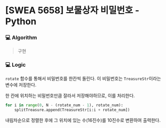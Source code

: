 # [SWEA 5658] 보물상자 비밀번호 - Python

### :computer: Algorithm

> 구현



### :computer: Logic

`rotate` 함수를 통해서 비밀번호를 한칸씩 돌린다. 이 비밀번호는 `TreasureStr`이라는 변수에 저장한다.

한 칸에 위치하는 비밀번호만큼 잘라서 저장해야하므로, 이를 처리한다.

```python
for i in range(0, N - (rotate_num - 1), rotate_num):
  	splitTreasure.append(TreasureStr[i:i + rotate_num])
```

내림차순으로 정렬한 후에 그 위치에 있는 수(16진수)를 10진수로 변환하여 출력한다.